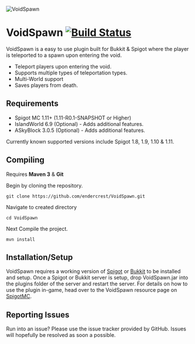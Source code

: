 ![VoidSpawn](https://www.spigotmc.org/attachments/voidspawn-png.135493/)

VoidSpawn [![Build Status](https://drone.io/github.com/endercrest/VoidSpawn/status.png)](https://drone.io/github.com/endercrest/VoidSpawn/latest)
=========
VoidSpawn is a easy to use plugin built for Bukkit & Spigot where the player is teleported to a spawn upon entering the void.  

* Teleport players upon entering the void.
* Supports multiple types of teleportation types.
* Multi-World support
* Saves players from death.

Requirements
------
* Spigot MC 1.11+ (1.11-R0.1-SNAPSHOT or Higher)
* IslandWorld 6.9 (Optional) - Adds additional features.
* ASkyBlock 3.0.5 (Optional) - Adds additional features.

Currently known supported versions include Spigot 1.8, 1.9, 1.10 & 1.11.

Compiling
------
Requires **Maven 3** & **Git**

Begin by cloning the repository.

```git clone https://github.com/endercrest/VoidSpawn.git```

Navigate to created directory

```cd VoidSpawn```

Next Compile the project.

```mvn install```

Installation/Setup
------
VoidSpawn requires a working version of [Spigot](http://www.spigotmc.org/) or [Bukkit](https://bukkit.org/) to be installed and setup. Once a Spigot or Bukkit server is setup, drop VoidSpawn.jar into the plugins folder of the server and restart the server. For details on how to use the plugin in-game, head over to the VoidSpawn resource page on [SpigotMC](https://www.spigotmc.org/resources/voidspawn.19350/).

Reporting Issues
------
Run into an issue? Please use the issue tracker provided by GitHub. Issues will hopefully be resolved as soon a possible.
